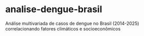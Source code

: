 # analise-dengue-brasil
Análise multivariada de casos de dengue no Brasil (2014-2025) correlacionando fatores climáticos e socioeconômicos
